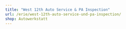```yaml
---
title: "West 12th Auto Service & PA Inspection"
url: /erie/west-12th-auto-service-und-pa-inspection/
shop: Autowerkstatt
---
```

